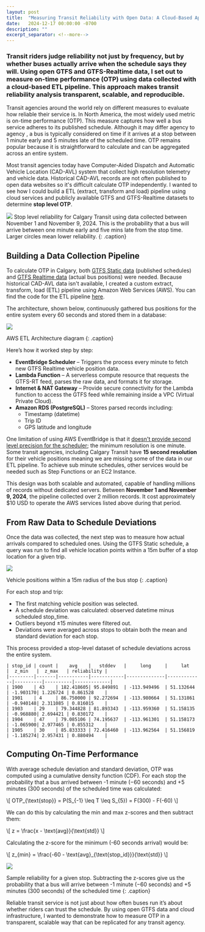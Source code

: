 ```yaml
---
layout: post
title:  "Measuring Transit Reliability with Open Data: A Cloud-Based Approach to On-Time Performance"
date:   2024-12-17 00:00:00 -0700
description: ""
excerpt_separator: <!--more-->
---
```

<style>
.caption {
  font-size: 13px;
  font-style: italic;
  margin-top:0px;
  text-align: left;
}

.references {
  font-size: 12px;
}
</style>


### Transit riders judge reliability not just by frequency, but by whether buses actually arrive when the schedule says they will. Using open GTFS and GTFS-Realtime data, I set out to measure on-time performance (OTP) using data collected with a cloud-based ETL pipeline. This approach makes transit reliability analysis transparent, scalable, and reproducible.
<!--more-->

Transit agencies around the world rely on different measures to evaluate how reliable their service is. In North America, the most widely used metric is on-time performance (OTP). This measure captures how well a bus service adheres to its published schedule. Although it may differ agency to agency , a bus is typically considered on time if it arrives at a stop between 1 minute early and 5 minutes late of the scheduled time. OTP remains popular because it is straightforward to calculate and can be aggregated across an entire system.

Most transit agencies today have Computer-Aided Dispatch and Automatic Vehicle Location (CAD-AVL) system that collect high resolution telemetry and vehicle data. Historical CAD-AVL records are not often published to open data websites so it's difficult calculate OTP independently. I wanted to see how I could build a ETL (extract, transform and load) pipeline using cloud services and publicly available GTFS and GTFS-Realtime datasets to determine **stop level OTP**.

<img src="{{site.baseurl}}/assets/img/reliability.png">
Stop level reliability for Calgary Transit using data collected between November 1 and November 9, 2024. This is the probability that a bus will arrive between one minute early and five mins late from the stop time. Larger circles mean lower reliability.
{: .caption}

## Building a Data Collection Pipeline

To calculate OTP in Calgary, both [GTFS Static data](https://data.calgary.ca/Transportation-Transit/Calgary-Transit-Scheduling-Data/npk7-z3bj/about_data) (published schedules) and [GTFS Realtime data](https://data.calgary.ca/Transportation-Transit/Calgary-Transit-Realtime-Vehicle-Positions-GTFS-RT/am7c-qe3u/about_data) (actual bus positions) were needed. Because historical CAD-AVL data isn't available, I created a custom extract, transform, load (ETL) pipeline using Amazon Web Services (AWS). You can find the code for the ETL pipeline [here](https://github.com/smohiudd/gtfs-realtime-etl). 

The architecture, shown below, continuously gathered bus positions for the entire system every 60 seconds and stored them in a database:

<img src="{{site.baseurl}}/assets/img/gtfs-realtime-etl-arch-diagram.png">

AWS ETL Architecture diagram 
{: .caption}

Here’s how it worked step by step:

- **EventBridge Scheduler** – Triggers the process every minute to fetch new GTFS Realtime vehicle position data.
- **Lambda Function** – A serverless compute resource that requests the GTFS-RT feed, parses the raw data, and formats it for storage.
- **Internet & NAT Gateway** – Provide secure connectivity for the Lambda function to access the GTFS feed while remaining inside a VPC (Virtual Private Cloud).
- **Amazon RDS (PostgreSQL)** – Stores parsed records including:
  - Timestamp (datetime)
  - Trip ID
  - GPS latitude and longitude

One limitation of using AWS EventBridge is that it [doesn't provide second level precision for the scheduler](https://docs.aws.amazon.com/eventbridge/latest/userguide/eb-create-rule-schedule.html); the minimum resolution is one minute. Some transit agencies, including Calgary Transit have **15 second resolution** for their vehicle positions meaning we are missing some of the data in our ETL pipeline. To achieve sub minute schedules, other services would be needed such as Step Functions or an EC2 Instance.

This design was both scalable and automated, capable of handling millions of records without dedicated servers. Between **November 1 and November 9, 2024**, the pipeline collected over 2 million records. It cost approximately $10 USD to operate the AWS services listed above during that period.

## From Raw Data to Schedule Deviations

Once the data was collected, the next step was to measure how actual arrivals compared to scheduled ones. Using the GTFS Static schedule, a query was run to find all vehicle location points within a 15m buffer of a stop location for a given trip.

<img src="{{site.baseurl}}/assets/img/vehicle_positions.jpg">

Vehicle positions within a 15m radius of the bus stop
{: .caption}



For each stop and trip:

- The first matching vehicle position was selected.
- A schedule deviation was calculated: observed datetime minus scheduled stop_time.
- Outliers beyond ±15 minutes were filtered out.
- Deviations were averaged across stops to obtain both the mean and standard deviation for each stop.

This process provided a stop-level dataset of schedule deviations across the entire system.

```
| stop_id | count |    avg    |   stddev   |     long     |     lat     |  z_min   |  z_max   | reliability |
|---------|-------|-----------|------------|--------------|-------------|----------|----------|-------------|
| 1900    | 43    | 182.418605| 95.849891  | -113.949496  | 51.132644   | -1.903170| 1.226724 | 0.861528    |
| 1901    | 4     | 86.750000 | 92.272694  | -113.980664  | 51.131861   | -0.940148| 2.311085 | 0.816015    |
| 1903    | 29    | 79.344828 | 81.893343  | -113.959360  | 51.158135   | -0.968880| 2.694421 | 0.830172    |
| 1904    | 47    | 79.085106 | 74.195637  | -113.961301  | 51.158173   | -1.065900| 2.977465 | 0.855312    |
| 1905    | 30    | 85.833333 | 72.416460  | -113.962564  | 51.156819   | -1.185274| 2.957431 | 0.880494    |
```

## Computing On-Time Performance

With average schedule deviation and standard deviation, OTP was computed using a cumulative density function (CDF). For each stop the probability that a bus arrived between -1 minute (−60 seconds) and +5 minutes (300 seconds) of the scheduled time was calculated:

\\[
OTP_{\\text{stop}} = P(S_{-1} \\leq T \\leq S_{5}) = F(300) - F(-60)
\\]

We can do this by calculating the min and max z-scores and then subtract them:

\\[
z = \frac{x - \text{avg}}{\text{std}}
\\]

Calculating the z-score for the minimum (-60 seconds arrival) would be:

\\[
z_{min} = \\frac{-60 - \\text{avg}_{\text{stop_id}}}{\text{std}}
\\]


<img src="{{site.baseurl}}/assets/img/cdf_reliability.png">

Sample reliability for a given stop. Subtracting the z-scores give us the probability that a bus will arrive between -1 minute (−60 seconds) and +5 minutes (300 seconds) of the scheduled time
{: .caption}


Reliable transit service is not just about how often buses run it’s about whether riders can trust the schedule. By using open GTFS data and cloud infrastructure, I wanted to demonstrate how to measure OTP in a transparent, scalable way that can be replicated for any transit agency.

